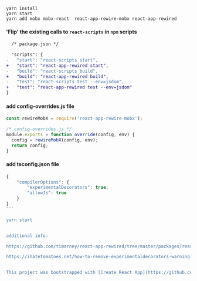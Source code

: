 ```npm install -g create-react-app
yarn install
yarn start
yarn add mobx mobx-react  react-app-rewire-mobx react-app-rewired
```


#### 'Flip' the existing calls to `react-scripts` in `npm` scripts
```diff
  /* package.json */

  "scripts": {
-   "start": "react-scripts start",
+   "start": "react-app-rewired start",
-   "build": "react-scripts build",
+   "build": "react-app-rewired build",
-   "test": "react-scripts test --env=jsdom",
+   "test": "react-app-rewired test --env=jsdom"
}
```

#### add config-overrides.js file
```js
const rewireMobX = require('react-app-rewire-mobx');

/* config-overrides.js */
module.exports = function override(config, env) {
  config = rewireMobX(config, env);
  return config;
}
```

#### add  tsconfig.json file
````js
{
    "compilerOptions": {
        "experimentalDecorators": true,
        "allowJs": true
    }
}
```

yarn start 


additional info:

https://github.com/timarney/react-app-rewired/tree/master/packages/react-app-rewire-mobx

https://ihatetomatoes.net/how-to-remove-experimentaldecorators-warning-in-vscode/ 


This project was bootstrapped with [Create React App](https://github.com/facebookincubator/create-react-app).


